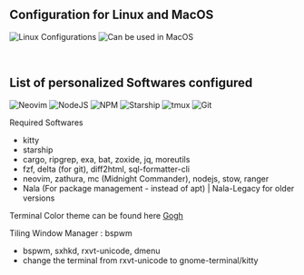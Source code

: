 
[comment]: <> (Batches are used from https://github.com/alexandresanlim/Badges4-README.md)

## Configuration for Linux and MacOS

![Linux Configurations](https://img.shields.io/badge/Linux-FCC624?style=for-the-badge&logo=linux&logoColor=black)
![Can be used in MacOS](https://img.shields.io/badge/mac%20os-000000?style=for-the-badge&logo=apple&logoColor=white)

<br>

## List of personalized Softwares configured

![Neovim](https://img.shields.io/badge/NeoVim-%2357A143.svg?&style=for-the-badge&logo=neovim&logoColor=white)
![NodeJS](https://img.shields.io/badge/Node.js-339933?style=for-the-badge&logo=nodedotjs&logoColor=white)
![NPM](https://img.shields.io/badge/npm-CB3837?style=for-the-badge&logo=npm&logoColor=white)
![Starship](https://img.shields.io/badge/starship-DD0B78?style=for-the-badge&logo=starship&logoColor=white)
![tmux](https://img.shields.io/badge/tmux-1BB91F?style=for-the-badge&logo=tmux&logoColor=white)
![Git](https://img.shields.io/badge/GIT-E44C30?style=for-the-badge&logo=git&logoColor=white)

Required Softwares 

- kitty
- starship
- cargo, ripgrep, exa, bat, zoxide, jq, moreutils
- fzf, delta (for git), diff2html, sql-formatter-cli
- neovim, zathura, mc (Midnight Commander), nodejs, stow, ranger
- Nala (For package management - instead of apt) | Nala-Legacy for older versions

Terminal Color theme can be found here <a href="https://github.com/Gogh-Co/Gogh"> Gogh </a>

Tiling Window Manager : bspwm

- bspwm, sxhkd, rxvt-unicode, dmenu
- change the terminal from rxvt-unicode to gnome-terminal/kitty
